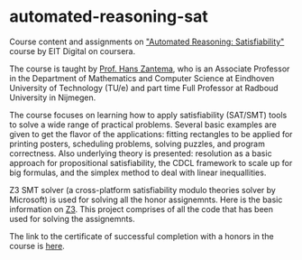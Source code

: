 # automated-reasoning-sat
Course content and assignments on ["Automated Reasoning: Satisfiability"](https://www.coursera.org/learn/automated-reasoning-sat) course by EIT Digital on coursera.

The course is taught by [Prof. Hans Zantema](https://www.coursera.org/instructor/hanszantema), who is an Associate Professor in the Department of Mathematics and Computer Science at Eindhoven University of Technology (TU/e) and part time Full Professor at Radboud University in Nijmegen.

The course focuses on learning how to apply satisfiability (SAT/SMT) tools to solve a wide range of practical problems.
Several basic examples are given to get the flavor of the applications: fitting rectangles to be applied for printing posters, scheduling problems, solving puzzles, 
and program correctness. Also underlying theory is presented: resolution as a basic approach for propositional satisfiability, the CDCL framework to scale up for big formulas,
and the simplex method to deal with linear inequallities.

Z3 SMT solver (a cross-platform satisfiability modulo theories solver by Microsoft) is used for solving all the honor assignemnts. 
Here is the basic information on [Z3](https://github.com/Z3Prover/z3/wiki#background).
This project comprises of all the code that has been used for solving the assignemnts.

The link to the certificate of successful completion with a honors in the course is [here](https://www.coursera.org/account/accomplishments/verify/AB5JSHHLK276).
